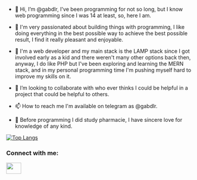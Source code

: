 - 👋 Hi, I’m @gabdlr, I've been programming for not so long, but I know web programming since I was 14 at least, so, here I am.  
- 👀 I'm very passionated about building things with programming, I like doing everything in the best possible way to achieve the best possible result, I find it really pleasant and enjoyable.
- 🌱 I'm a web developer and my main stack is the LAMP stack since I got involved early as a kid and there weren't many other options back then, anyway, I do like PHP but I've been exploring and learning the MERN stack, and in my personal programming time I'm pushing myself hard to improve my skills on it.
- 💞️ I’m looking to collaborate with who ever thinks I could be helpful in a project that could be helpful to others.
- 📫 How to reach me I'm available on telegram as @gabdlr.

- 👣️ Before programming I did study pharmacie, I have sincere love for knowledge of any kind.


[![Top Langs](https://github-readme-stats.vercel.app/api/top-langs/?username=gabdlr&layout=compact)](https://github.com/gabdlr/github-readme-stats)


<h3 align="left">Connect with me:</h3>
<p align="left">
<a href="https://www.linkedin.com/in/gabdlr/" target="blank"><img align="center" src="https://cdn.jsdelivr.net/npm/simple-icons@3.0.1/icons/linkedin.svg" alt="" height="30" width="40" /></a>
</p>
<!---
gabdlr/gabdlr is a ✨ special ✨ repository because its `README.md` (this file) appears on your GitHub profile.
You can click the Preview link to take a look at your changes.
--->
